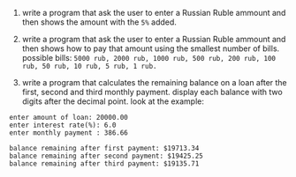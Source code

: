 1. write a program that ask the user to enter a Russian Ruble ammount and then shows the amount with the `5%` added.
2. write a program that ask the user to enter a Russian Ruble ammount and then shows how to pay that amount using the smallest number of bills. possible bills: `5000 rub, 2000 rub, 1000 rub, 500 rub, 200 rub, 100 rub, 50 rub, 10 rub, 5 rub, 1 rub.`


3. write a program that calculates the remaining balance on a loan after the first, second and third monthly payment. display each balance with two digits after the decimal point. look at the example:

```
enter amount of loan: 20000.00
enter interest rate(%): 6.0
enter monthly payment : 386.66

balance remaining after first payment: $19713.34
balance remaining after second payment: $19425.25
balance remaining after third payment: $19135.71
```
